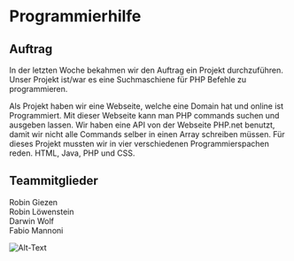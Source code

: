# Programmierhilfe

## Auftrag
In der letzten Woche bekahmen wir den Auftrag ein Projekt durchzuführen.
Unser Projekt ist/war es eine Suchmaschiene für PHP Befehle zu programmieren.

Als Projekt haben wir eine Webseite, welche eine Domain hat und online ist Programmiert. Mit dieser Webseite kann man PHP commands suchen und ausgeben lassen.
Wir haben eine API von der Webseite PHP.net benutzt, damit wir nicht alle Commands selber in einen Array schreiben müssen.
Für dieses Projekt mussten wir in vier verschiedenen Programmierspachen reden.
HTML, Java, PHP und CSS.

## Teammitglieder
Robin Giezen  
Robin Löwenstein  
Darwin Wolf  
Fabio Mannoni  

![Alt-Text](Logo_Hochformat.png)



